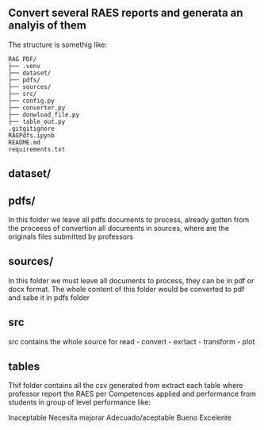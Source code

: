 ## Convert several RAES reports and generata an analyis of them

The structure is somethig like:
```
RAG PDF/
├── .venv
├── dataset/
├── pdfs/
├── sources/
├── src/
├── config.py
├── converter.py
├── donwload_file.py
├── table_out.py
.gitgitignore
RAGPdfs.ipynb
README.md
requirements.txt
```
## dataset/

## pdfs/ 
In this folder we leave all pdfs documents to process, already gotten from the proceess of convertion all documents in sources, where are the originals files submitted by professors

## sources/ 
In this folder we must leave all documents to process, they can be in pdf or docx format. The whole content of this folder would be converted to pdf and sabe it in pdfs folder

## src
src contains the whole source for read - convert - exrtact - transform - plot

## tables
Thif folder contains all the csv generated from extract each table where professor report the RAES per Competences applied and performance from students in group of level performance like:

Inaceptable
Necesita mejorar
Adecuado/aceptable
Bueno
Excelente


